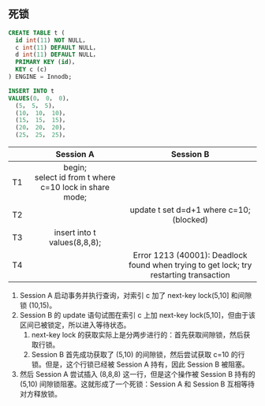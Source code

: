 ## 死锁

```sql
CREATE TABLE t (
  id int(11) NOT NULL，
  c int(11) DEFAULT NULL，
  d int(11) DEFAULT NULL，
  PRIMARY KEY (id)，
  KEY c (c)
) ENGINE = Innodb;

INSERT INTO t
VALUES(0， 0， 0)，
  (5， 5， 5)，
  (10， 10， 10)，
  (15， 15， 15)，
  (20， 20， 20)，
  (25， 25， 25)，
```

|     |                          Session A                          |                                       Session B                                        |
| --- | :---------------------------------------------------------: | :------------------------------------------------------------------------------------: |
| T1  | begin;<br />select id from t where c=10 lock in share mode; |                                                                                        |
| T2  |                                                             |                        update t set d=d+1 where c=10;(blocked)                         |
| T3  |                insert into t values(8,8,8);                 |                                                                                        |
| T4  |                                                             | Error 1213 (40001): Deadlock found when trying to get lock; try restarting transaction |

1. Session A 启动事务并执行查询，对索引 c 加了 next-key lock(5,10] 和间隙锁 (10,15)。
2. Session B 的 update 语句试图在索引 c 上加 next-key lock(5,10]，但由于该区间已被锁定，所以进入等待状态。
   1. next-key lock 的获取实际上是分两步进行的：首先获取间隙锁，然后获取行锁。
   2. Session B 首先成功获取了 (5,10) 的间隙锁，然后尝试获取 c=10 的行锁。但是，这个行锁已经被 Session A 持有，因此 Session B 被阻塞。
3. 然后 Session A 尝试插入 (8,8,8) 这一行，但是这个操作被 Session B 持有的 (5,10) 间隙锁阻塞。这就形成了一个死锁：Session A 和 Session B 互相等待对方释放锁。
